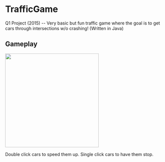 # TrafficGame
Q1 Project (2015) -- Very basic but fun traffic game where the goal is to get cars through intersections w/o crashing! (Written in Java)

## Gameplay
<img src="https://user-images.githubusercontent.com/6166095/36363081-48bbcb9e-14f7-11e8-8256-058ec21a8dfc.PNG" width="300">

Double click cars to speed them up.
Single click cars to have them stop.
